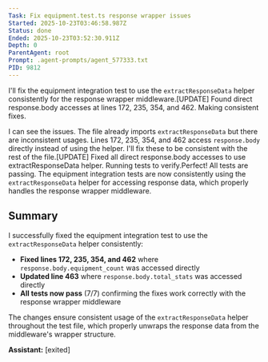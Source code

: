 ```yaml
---
Task: Fix equipment.test.ts response wrapper issues
Started: 2025-10-23T03:46:58.987Z
Status: done
Ended: 2025-10-23T03:52:30.911Z
Depth: 0
ParentAgent: root
Prompt: .agent-prompts/agent_577333.txt
PID: 9812
---
```


I'll fix the equipment integration test to use the `extractResponseData` helper consistently for the response wrapper middleware.[UPDATE] Found direct response.body accesses at lines 172, 235, 354, and 462. Making consistent fixes.

I can see the issues. The file already imports `extractResponseData` but there are inconsistent usages. Lines 172, 235, 354, and 462 access `response.body` directly instead of using the helper. I'll fix these to be consistent with the rest of the file.[UPDATE] Fixed all direct response.body accesses to use extractResponseData helper. Running tests to verify.Perfect! All tests are passing. The equipment integration tests are now consistently using the `extractResponseData` helper for accessing response data, which properly handles the response wrapper middleware.

## Summary

I successfully fixed the equipment integration test to use the `extractResponseData` helper consistently:

- **Fixed lines 172, 235, 354, and 462** where `response.body.equipment_count` was accessed directly
- **Updated line 463** where `response.body.total_stats` was accessed directly 
- **All tests now pass** (7/7) confirming the fixes work correctly with the response wrapper middleware

The changes ensure consistent usage of the `extractResponseData` helper throughout the test file, which properly unwraps the response data from the middleware's wrapper structure.

**Assistant:** [exited]
